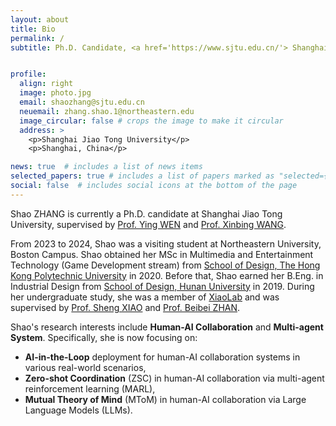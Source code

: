 ```yaml
---
layout: about
title: Bio
permalink: /
subtitle: Ph.D. Candidate, <a href='https://www.sjtu.edu.cn/'> Shanghai Jiao Tong University</a>, Shanghai, China.


profile:
  align: right
  image: photo.jpg
  email: shaozhang@sjtu.edu.cn
  neuemail: zhang.shao.1@northeastern.edu
  image_circular: false # crops the image to make it circular
  address: >
    <p>Shanghai Jiao Tong University</p>
    <p>Shanghai, China</p>

news: true  # includes a list of news items
selected_papers: true # includes a list of papers marked as "selected={true}"
social: false  # includes social icons at the bottom of the page
---
```


Shao ZHANG is currently a Ph.D. candidate at Shanghai Jiao Tong University, supervised by [Prof. Ying WEN](https://yingwen.io/) and [Prof. Xinbing WANG](https://www.cs.sjtu.edu.cn/~wang-xb/). 

From 2023 to 2024, Shao was a visiting student at Northeastern University, Boston Campus.
Shao obtained her MSc in Multimedia and Entertainment Technology (Game Development stream) from [School of Design, The Hong Kong Polytechnic University](https://www.sd.polyu.edu.hk/en/) in 2020. Before that, Shao earned her B.Eng. in Industrial Design from [School of Design, Hunan University](http://design.hnu.edu.cn/) in 2019. During her undergraduate study, she was a member of [XiaoLab](http://xiaolab.net/) and was supervised by [Prof. Sheng XIAO](http://xiaolab.net/) and [Prof. Beibei ZHAN](http://ylsy.hnu.edu.cn/info/1353/9629.htm).

Shao's research interests include **Human-AI Collaboration** and **Multi-agent System**. 
Specifically, she is now focusing on:
- **AI-in-the-Loop** deployment for human-AI collaboration systems in various real-world scenarios,
- **Zero-shot Coordination** (ZSC) in human-AI collaboration via multi-agent reinforcement learning (MARL),
- **Mutual Theory of Mind** (MToM) in human-AI collaboration via Large Language Models (LLMs).
